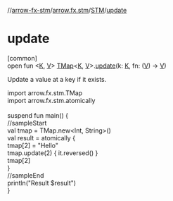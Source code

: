 //[arrow-fx-stm](../../../index.md)/[arrow.fx.stm](../index.md)/[STM](index.md)/[update](update.md)

# update

[common]\
open fun &lt;[K](update.md), [V](update.md)&gt; [TMap](../-t-map/index.md)&lt;[K](update.md), [V](update.md)&gt;.[update](update.md)(k: [K](update.md), fn: ([V](update.md)) -&gt; [V](update.md))

Update a value at a key if it exists.

import arrow.fx.stm.TMap\
import arrow.fx.stm.atomically\
\
suspend fun main() {\
  //sampleStart\
  val tmap = TMap.new&lt;Int, String&gt;()\
  val result = atomically {\
    tmap[2] = "Hello"\
    tmap.update(2) { it.reversed() }\
    tmap[2]\
  }\
  //sampleEnd\
  println("Result $result")\
}<!--- KNIT example-stm-49.kt -->
